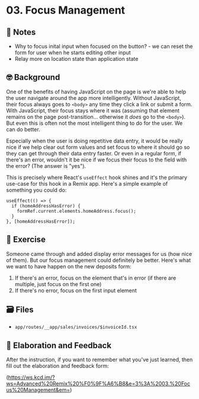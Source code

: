 # 03. Focus Management

## 📝 Notes

- Why to focus inital input when focused on the button? - we can reset the form for user when he starts editing other input
- Relay more on location state than application state

## 🤓 Background

One of the benefits of having JavaScript on the page is we're able to help the user navigate around the app more intelligently. Without JavaScript, their focus always goes to `<body>` any time they click a link or submit a form. With JavaScript, their focus stays where it was (assuming that element remains on the page post-transition... otherwise it _does_ go to the `<body>`). But even this is often not the most intelligent thing to do for the user. We can do better.

Especially when the user is doing repetitive data entry, it would be really nice if we help clear out form values and set focus to where it should go so they can get through their data entry faster. Or even in a regular form, if there's an error, wouldn't it be nice if we focus their focus to the field with the error? (The answer is "yes").

This is precisely where React's `useEffect` hook shines and it's the primary use-case for this hook in a Remix app. Here's a simple example of something you could do:

```tsx
useEffect(() => {
  if (homeAddressHasError) {
    formRef.current.elements.homeAddress.focus();
  }
}, [homeAddressHasError]);
```

## 💪 Exercise

Someone came through and added display error messages for us (how nice of them). But our focus management could definitely be better. Here's what we want to have happen on the new deposits form:

1. If there's an error, focus on the element that's in error (if there are multiple, just focus on the first one)
2. If there's no error, focus on the first input element

## 🗃 Files

- `app/routes/__app/sales/invoices/$invoiceId.tsx`

## 🦉 Elaboration and Feedback

After the instruction, if you want to remember what you've just learned, then
fill out the elaboration and feedback form:

(https://ws.kcd.im/?ws=Advanced%20Remix%20%F0%9F%A6%B8&e=3%3A%2003.%20Focus%20Management&em=)
